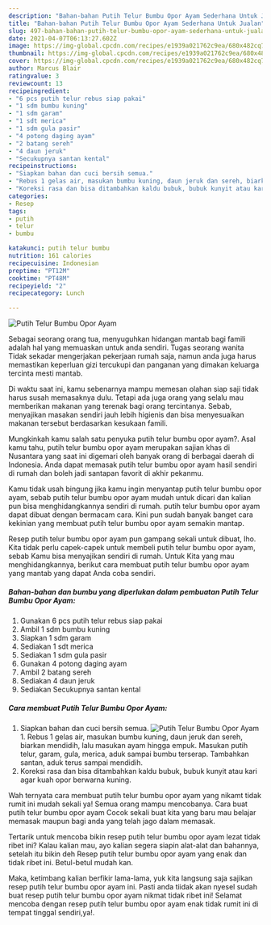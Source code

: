 ```yaml
---
description: "Bahan-bahan Putih Telur Bumbu Opor Ayam Sederhana Untuk Jualan"
title: "Bahan-bahan Putih Telur Bumbu Opor Ayam Sederhana Untuk Jualan"
slug: 497-bahan-bahan-putih-telur-bumbu-opor-ayam-sederhana-untuk-jualan
date: 2021-04-07T06:13:27.602Z
image: https://img-global.cpcdn.com/recipes/e1939a021762c9ea/680x482cq70/putih-telur-bumbu-opor-ayam-foto-resep-utama.jpg
thumbnail: https://img-global.cpcdn.com/recipes/e1939a021762c9ea/680x482cq70/putih-telur-bumbu-opor-ayam-foto-resep-utama.jpg
cover: https://img-global.cpcdn.com/recipes/e1939a021762c9ea/680x482cq70/putih-telur-bumbu-opor-ayam-foto-resep-utama.jpg
author: Marcus Blair
ratingvalue: 3
reviewcount: 13
recipeingredient:
- "6 pcs putih telur rebus siap pakai"
- "1 sdm bumbu kuning"
- "1 sdm garam"
- "1 sdt merica"
- "1 sdm gula pasir"
- "4 potong daging ayam"
- "2 batang sereh"
- "4 daun jeruk"
- "Secukupnya santan kental"
recipeinstructions:
- "Siapkan bahan dan cuci bersih semua."
- "Rebus 1 gelas air, masukan bumbu kuning, daun jeruk dan sereh, biarkan mendidih, lalu masukan ayam hingga empuk. Masukan putih telur, garam, gula, merica, aduk sampai bumbu terserap. Tambahkan santan, aduk terus sampai mendidih."
- "Koreksi rasa dan bisa ditambahkan kaldu bubuk, bubuk kunyit atau kari agar kuah opor berwarna kuning."
categories:
- Resep
tags:
- putih
- telur
- bumbu

katakunci: putih telur bumbu 
nutrition: 161 calories
recipecuisine: Indonesian
preptime: "PT12M"
cooktime: "PT48M"
recipeyield: "2"
recipecategory: Lunch

---
```



![Putih Telur Bumbu Opor Ayam](https://img-global.cpcdn.com/recipes/e1939a021762c9ea/680x482cq70/putih-telur-bumbu-opor-ayam-foto-resep-utama.jpg)

Sebagai seorang orang tua, menyuguhkan hidangan mantab bagi famili adalah hal yang memuaskan untuk anda sendiri. Tugas seorang  wanita Tidak sekadar mengerjakan pekerjaan rumah saja, namun anda juga harus memastikan keperluan gizi tercukupi dan panganan yang dimakan keluarga tercinta mesti mantab.

Di waktu  saat ini, kamu sebenarnya mampu memesan olahan siap saji tidak harus susah memasaknya dulu. Tetapi ada juga orang yang selalu mau memberikan makanan yang terenak bagi orang tercintanya. Sebab, menyajikan masakan sendiri jauh lebih higienis dan bisa menyesuaikan makanan tersebut berdasarkan kesukaan famili. 



Mungkinkah kamu salah satu penyuka putih telur bumbu opor ayam?. Asal kamu tahu, putih telur bumbu opor ayam merupakan sajian khas di Nusantara yang saat ini digemari oleh banyak orang di berbagai daerah di Indonesia. Anda dapat memasak putih telur bumbu opor ayam hasil sendiri di rumah dan boleh jadi santapan favorit di akhir pekanmu.

Kamu tidak usah bingung jika kamu ingin menyantap putih telur bumbu opor ayam, sebab putih telur bumbu opor ayam mudah untuk dicari dan kalian pun bisa menghidangkannya sendiri di rumah. putih telur bumbu opor ayam dapat dibuat dengan bermacam cara. Kini pun sudah banyak banget cara kekinian yang membuat putih telur bumbu opor ayam semakin mantap.

Resep putih telur bumbu opor ayam pun gampang sekali untuk dibuat, lho. Kita tidak perlu capek-capek untuk membeli putih telur bumbu opor ayam, sebab Kamu bisa menyajikan sendiri di rumah. Untuk Kita yang mau menghidangkannya, berikut cara membuat putih telur bumbu opor ayam yang mantab yang dapat Anda coba sendiri.

<!--inarticleads1-->

##### Bahan-bahan dan bumbu yang diperlukan dalam pembuatan Putih Telur Bumbu Opor Ayam:

1. Gunakan 6 pcs putih telur rebus siap pakai
1. Ambil 1 sdm bumbu kuning
1. Siapkan 1 sdm garam
1. Sediakan 1 sdt merica
1. Sediakan 1 sdm gula pasir
1. Gunakan 4 potong daging ayam
1. Ambil 2 batang sereh
1. Sediakan 4 daun jeruk
1. Sediakan Secukupnya santan kental




<!--inarticleads2-->

##### Cara membuat Putih Telur Bumbu Opor Ayam:

1. Siapkan bahan dan cuci bersih semua.
<img src="https://img-global.cpcdn.com/steps/d79c9098e40efc56/160x128cq70/putih-telur-bumbu-opor-ayam-langkah-memasak-1-foto.jpg" alt="Putih Telur Bumbu Opor Ayam">1. Rebus 1 gelas air, masukan bumbu kuning, daun jeruk dan sereh, biarkan mendidih, lalu masukan ayam hingga empuk. Masukan putih telur, garam, gula, merica, aduk sampai bumbu terserap. Tambahkan santan, aduk terus sampai mendidih.
1. Koreksi rasa dan bisa ditambahkan kaldu bubuk, bubuk kunyit atau kari agar kuah opor berwarna kuning.




Wah ternyata cara membuat putih telur bumbu opor ayam yang nikamt tidak rumit ini mudah sekali ya! Semua orang mampu mencobanya. Cara buat putih telur bumbu opor ayam Cocok sekali buat kita yang baru mau belajar memasak maupun bagi anda yang telah jago dalam memasak.

Tertarik untuk mencoba bikin resep putih telur bumbu opor ayam lezat tidak ribet ini? Kalau kalian mau, ayo kalian segera siapin alat-alat dan bahannya, setelah itu bikin deh Resep putih telur bumbu opor ayam yang enak dan tidak ribet ini. Betul-betul mudah kan. 

Maka, ketimbang kalian berfikir lama-lama, yuk kita langsung saja sajikan resep putih telur bumbu opor ayam ini. Pasti anda tiidak akan nyesel sudah buat resep putih telur bumbu opor ayam nikmat tidak ribet ini! Selamat mencoba dengan resep putih telur bumbu opor ayam enak tidak rumit ini di tempat tinggal sendiri,ya!.

